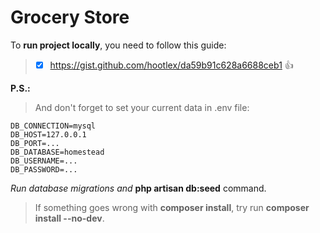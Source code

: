 # Grocery Store

To **run project locally**, you need to follow this guide: 
> - [x] https://gist.github.com/hootlex/da59b91c628a6688ceb1 :+1:

**P.S.:**  
> And don't forget to set your current data in .env file:
```
DB_CONNECTION=mysql
DB_HOST=127.0.0.1
DB_PORT=...
DB_DATABASE=homestead
DB_USERNAME=...
DB_PASSWORD=...
```
*Run database migrations and* **php artisan db:seed** command.
> If something goes wrong with **composer install**, try run **composer install --no-dev**.
